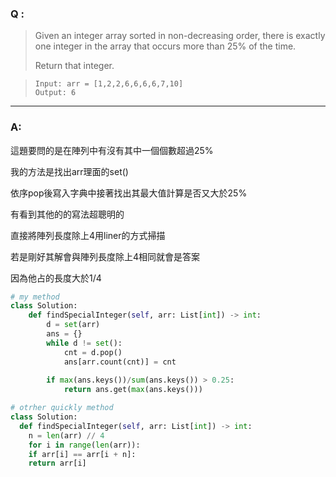 ### Q :
> Given an integer array sorted in non-decreasing order, there is exactly one integer in the array that occurs more than 25% of the time.
> 
> Return that integer.

> ```
> Input: arr = [1,2,2,6,6,6,6,7,10]
> Output: 6
> ```

***

### A:

這題要問的是在陣列中有沒有其中一個個數超過25%

我的方法是找出arr理面的set()

依序pop後寫入字典中接著找出其最大值計算是否又大於25%

有看到其他的的寫法超聰明的

直接將陣列長度除上4用liner的方式掃描

若是剛好其解會與陣列長度除上4相同就會是答案

因為他占的長度大於1/4


```python
# my method
class Solution:
    def findSpecialInteger(self, arr: List[int]) -> int:
        d = set(arr)
        ans = {}
        while d != set():
            cnt = d.pop()
            ans[arr.count(cnt)] = cnt
            
        if max(ans.keys())/sum(ans.keys()) > 0.25:
            return ans.get(max(ans.keys()))

# otrher quickly method
class Solution:
  def findSpecialInteger(self, arr: List[int]) -> int:
    n = len(arr) // 4
    for i in range(len(arr)):
    if arr[i] == arr[i + n]:
    return arr[i]

```

